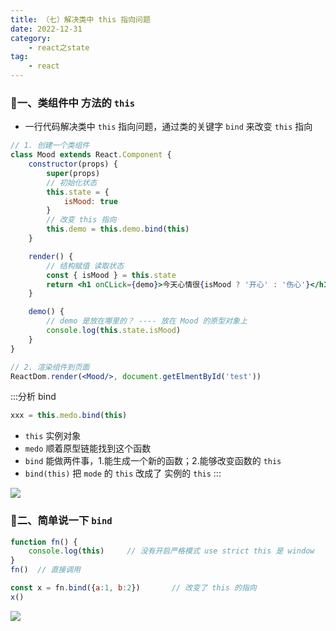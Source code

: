 ```yaml
---
title: （七）解决类中 this 指向问题
date: 2022-12-31
category:
    - react之state
tag: 
    - react
---
```



### 🍧一、类组件中 方法的 `this`
- 一行代码解决类中 `this` 指向问题，通过类的关键字 `bind` 来改变 `this` 指向
```jsx
// 1. 创建一个类组件
class Mood extends React.Component {
    constructor(props) {
        super(props)
        // 初始化状态
        this.state = {
            isMood: true
        }
        // 改变 this 指向
        this.demo = this.demo.bind(this)
    }

    render() {
        // 结构赋值 读取状态
        const { isMood } = this.state
        return <h1 onCLick={demo}>今天心情很{isMood ? '开心' : '伤心'}</h1>
    }

    demo() {
        // demo 是放在哪里的？ ---- 放在 Mood 的原型对象上
        console.log(this.state.isMood)
    }
}

// 2. 渲染组件到页面
ReactDom.render(<Mood/>, document.getElmentById('test'))
```
:::分析 bind
```js
xxx = this.medo.bind(this)
```
- `this` 实例对象
- `medo` 顺着原型链能找到这个函数
- `bind` 能做两件事，1.能生成一个新的函数；2.能够改变函数的 `this` 
- `bind(this)` 把 `mode` 的 `this` 改成了 实例的 `this`
:::

![](https://image.zswei.xyz/img/202301021526375.png)


### 🐴二、简单说一下 `bind`
```js
function fn() {
    console.log(this)     // 没有开启严格模式 use strict this 是 window
}
fn()  // 直接调用

const x = fn.bind({a:1, b:2})       // 改变了 this 的指向
x()
```

![](https://image.zswei.xyz/img/202301021538200.png)